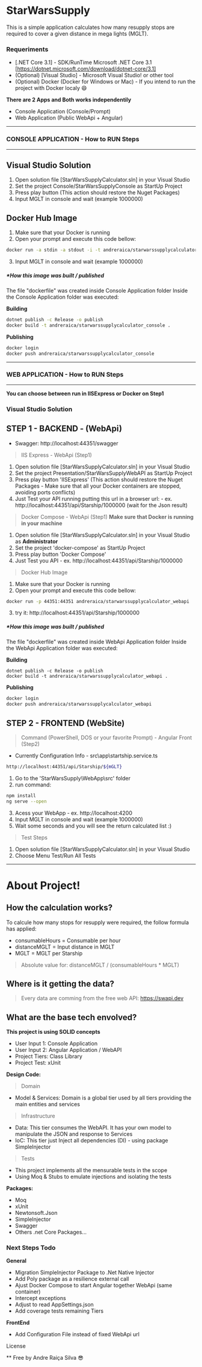 ﻿# StarWarsSupply

This is a simple application calculates how many resupply stops are required to cover a given distance in mega lights (MGLT).

### Requeriments

* [.NET Core 3.1] - SDK/RunTime Microsoft .NET Core 3.1 [https://dotnet.microsoft.com/download/dotnet-core/3.1]
* (Optional) [Visual Studio] - Microsoft Visual Studio! or other tool
* (Optional) Docker (Docker for Windows or Mac) - If you intend to run the project with Docker localy :smile:
    
**There are 2 Apps and Both works independentily**
* Console Application (Console/Prompt)
* Web Application (Public WebApi + Angular)

***
### CONSOLE APPLICATION - How to RUN Steps
***
## Visual Studio Solution
1) Open solution file [StarWarsSupplyCalculator.sln] in your Visual Studio
2) Set the project Console/StarWarsSupplyConsole as StartUp Project
3) Press play button (This action should restore the Nuget Packages)
4) Input MGLT in console and wait (example 1000000)

## Docker Hub Image
1) Make sure that your Docker is running
2) Open your prompt and execute this code bellow:
```sh
docker run -a stdin -a stdout -i -t andreraica/starwarssupplycalculator_console --name "SWSC"
```
3) Input MGLT in console and wait (example 1000000)

##### *How this image was built / published
The file "dockerfile" was created inside Console Application folder
Inside the Console Application folder was executed:

**Building**
```sh
dotnet publish -c Release -o publish
docker build -t andreraica/starwarssupplycalculator_console .
````
**Publishing**
```sh
docker login
docker push andreraica/starwarssupplycalculator_console
````

***
### WEB APPLICATION - How to RUN Steps
***
**You can choose between run in IISExpress or Docker on Step1**
### Visual Studio Solution 

## STEP 1 - BACKEND - (WebApi)
* Swagger: http://localhost:44351/swagger
> IIS Express - WebApi (Step1)
1) Open solution file [StarWarsSupplyCalculator.sln] in your Visual Studio
2) Set the project Presentation/StarWarsSupplyWebAPI as StartUp Project
3) Press play button 'IISExpress' (This action should restore the Nuget Packages - Make sure that all your Docker containers are stopped, avoiding ports conflicts)
4) Just Test your API running putting this url in a browser url: - ex. http://localhost:44351/api/Starship/1000000 (wait for the Json result)

> Docker Compose - WebApi (Step1)
**Make sure that Docker is running in your machine**
1) Open solution file [StarWarsSupplyCalculator.sln] in your Visual Studio as **Administrator**
2) Set the project 'docker-compose' as StartUp Project
3) Press play button 'Docker Compose'
4) Just Test you API - ex. http://localhost:44351/api/Starship/1000000

> Docker Hub Image
1) Make sure that your Docker is running
2) Open your prompt and execute this code bellow:
```sh
docker run -p 44351:44351 andreraica/starwarssupplycalculator_webapi
```
3) try it: http://localhost:44351/api/Starship/1000000

##### *How this image was built / published
The file "dockerfile" was created inside WebApi Application folder
Inside the WebApi Application folder was executed:

**Building**
```sh3
dotnet publish -c Release -o publish
docker build -t andreraica/starwarssupplycalculator_webapi .
````
**Publishing**
```sh
docker login
docker push andreraica/starwarssupplycalculator_webapi
````

## STEP 2 - FRONTEND (WebSite)
> Command (PowerShell, DOS or your favorite Prompt) - Angular Front (Step2)
* Currently Configuration Info - src\app\startship.service.ts
```sh
http://localhost:44351/api/Starship/${mGLT}
```


1) Go to the 'StarWarsSupply\WebApp\src' folder
2) run command:
```sh
npm install
ng serve --open
````
3) Acess your WebApp - ex. http://localhost:4200
3) Input MGLT in console and wait (example 1000000)
4) Wait some seconds and you will see the return calculated list :)


> Test Steps

1) Open solution file [StarWarsSupplyCalculator.sln] in your Visual Studio
2) Choose Menu Test/Run All Tests

***
# About Project!
## How the calculation works?

To calcule how many stops for resupply were required, the follow formula has applied: 

* consumableHours = Consumable per hour
* distanceMGLT = Input distance in MGLT
* MGLT = MGLT per Starship

> Absolute value for: distanceMGLT / (consumableHours * MGLT)

## Where is it getting the data?

> Every data are comming from the free web API: https://swapi.dev

## What are the base tech envolved?

**This project is using SOLID concepts**

* User Input 1: Console Application
* User Input 2: Angular Application / WebAPI
* Project Tiers: Class Library
* Project Test: xUnit

**Design Code:**
>Domain 
* Model & Services: Domain is a global tier used by all tiers providing the main entities and services

>Infrastructure
* Data: This tier consumes the WebAPI. It has your own model to manipulate the JSON and response to Services 
* IoC: This tier just Inject all dependencies (DI) - using package SimpleInjector

>Tests
* This project implements all the mensurable tests in the scope
* Using Moq & Stubs to emulate injections and isolating the tests

**Packages:**
* Moq
* xUnit
* Newtonsoft.Json
* SimpleInjector
* Swagger
* Others .net Core Packages...


### Next Steps Todo

**General**

 - Migration SimpleInjector Package to .Net Native Injector
 - Add Poly package as a resilience external call
 - Ajust Docker Compose to start Angular together WebApi (same container) 
 - Intercept exceptions 
 - Adjust to read AppSettings.json
 - Add coverage tests remaining Tiers

**FrontEnd**

 - Add Configuration File instead of fixed WebApi url
 
License

** Free by Andre Raiça Silva :sunglasses: